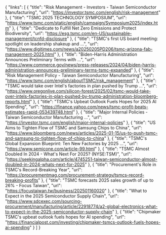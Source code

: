 {
  "links": [
    {
      "title": "Risk Management - Investors - Taiwan Semiconductor Manufacturing",
      "url": "https://investor.tsmc.com/english/risk-management"
    },
    {
      "title": "TSMC 2025 TECHNOLOGY SYMPOSIUM",
      "url": "https://www.tsmc.com/static/english/campaign/Symposium2025/index.htm"
    },
    {
      "title": "Dedicate to Fulfill Net Zero Emissions and Protect Biodiversity",
      "url": "https://esg.tsmc.com/en-US/sustainable-management/tcnfd-disclosure"
    },
    {
      "title": "TSMC's first US board meeting: spotlight on leadership shakeup and ...",
      "url": "https://www.digitimes.com/news/a20250205PD206/tsmc-arizona-fab-management-2025.html"
    },
    {
      "title": "Biden-Harris Administration Announces Preliminary Terms with ...",
      "url": "https://www.commerce.gov/news/press-releases/2024/04/biden-harris-administration-announces-preliminary-terms-tsmc-expanded"
    },
    {
      "title": "Risk Management Policy - Taiwan Semiconductor Manufacturing",
      "url": "https://www.tsmc.com/english/aboutTSMC/risk_management"
    },
    {
      "title": "TSMC would take over Intel's factories in plan pushed by Trump ...",
      "url": "https://www.oregonlive.com/silicon-forest/2025/02/tsmc-would-take-over-intels-factories-in-plan-pushed-by-trump-administration-bloomberg-reports.html"
    },
    {
      "title": "TSMC's Upbeat Outlook Fuels Hopes for 2025 AI Spending",
      "url": "https://finance.yahoo.com/news/tsmc-profit-beats-estimates-rapid-053439748.html"
    },
    {
      "title": "Major Internal Policies - Taiwan Semiconductor Manufacturing ...",
      "url": "https://investor.tsmc.com/english/major-internal-policies"
    },
    {
      "title": "US Aims to Tighten Flow of TSMC and Samsung Chips to China",
      "url": "https://www.bloomberg.com/news/articles/2025-01-15/us-to-push-tsmc-and-samsung-to-tighten-flow-of-chips-to-china"
    },
    {
      "title": "TSMC's Global Expansion Blueprint: Ten New Factories by 2025 ...",
      "url": "https://www.semicone.com/article-99.html"
    },
    {
      "title": "TSMC Almost Doubled In 2024 - What's Next For 2025? (NYSE:TSM)",
      "url": "https://seekingalpha.com/article/4745251-taiwan-semiconductor-almost-doubled-in-2024-whats-next-for-2025"
    },
    {
      "title": "Procurement's Role in TSMC's Record-Breaking Year",
      "url": "https://procurementmag.com/procurement-strategy/tsmcs-record-breaking-profits"
    },
    {
      "title": "TSMC forecasts 2025 sales growth of up to 26% - Focus Taiwan",
      "url": "https://focustaiwan.tw/business/202501160020"
    },
    {
      "title": "What to Expect in the 2025 Semiconductor Supply Chain",
      "url": "https://www.sdcexec.com/sourcing-procurement/manufacturing/article/22918774/a2-global-electronics-what-to-expect-in-the-2025-semiconductor-supply-chain"
    },
    {
      "title": "Chipmaker TSMC's upbeat outlook fuels hopes for AI spending",
      "url": "https://financialpost.com/investing/chipmaker-tsmcs-outlook-fuels-hopes-ai-spending"
    }
  ]
}
```